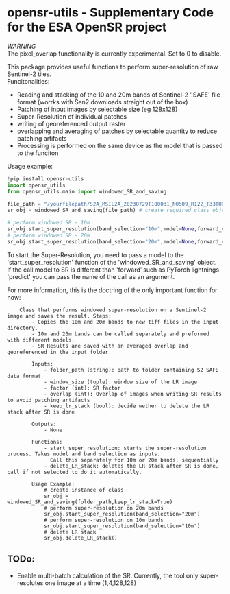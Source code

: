 # opensr-utils - Supplementary Code for the ESA OpenSR project

*WARNING*  
The pixel_overlap functionality is currently experimental. Set to 0 to disable.  
  
  

This package provides useful functions to perform super-resolution of raw Sentinel-2 tiles.  
Funcitonalities:
- Reading and stacking of the 10 and 20m bands of Sentinel-2 '.SAFE' file format (worrks with Sen2 downloads straight out of the box)
- Patching of input images by selectable size (eg 128x128)
- Super-Resolution of individual patches
- writing of georeferenced output raster
- overlapping and averaging of patches by selectable quantity to reduce patching artifacts
- Processing is performed on the same device as the model that is passed to the funciton

Usage example:
```python
!pip install opensr-utils
import opensr_utils
from opensr_utils.main import windowed_SR_and_saving 

file_path = "/yourfilepath/S2A_MSIL2A_20230729T100031_N0509_R122_T33TUG_20230729T134559.SAFE/" # define unzipped folder location of .SAFE format
sr_obj = windowed_SR_and_saving(file_path) # create required class object

# perform windowed SR - 10m
sr_obj.start_super_resolution(band_selection="10m",model=None,forward_call="forward",overlap=20, eliminate_border_px=10)
# perform windowed SR - 20m
sr_obj.start_super_resolution(band_selection="20m",model=None,forward_call="forward",overlap=20, eliminate_border_px=10)
```
To start the Super-Resolution, you need to pass a model to the 'start_super_resolution' function of the 'windowed_SR_and_saving' object.  
If the call model to SR is different than 'forward',such as PyTorch lightnings 'predict' you can pass the name of the call as an argument.

For more information, this is the doctring of the only important function for now:
```
	Class that performs windowed super-resolution on a Sentinel-2 image and saves the result. Steps:
        - Copies the 10m and 20m bands to new tiff files in the input directory.
        - 10m and 20m bands can be called separately and preformed with different models.
        - SR Results are saved with an averaged overlap and georeferenced in the input folder.

        Inputs:
            - folder_path (string): path to folder containing S2 SAFE data format
            - window_size (tuple): window size of the LR image
            - factor (int): SR factor
            - overlap (int): Overlap of images when writing SR results to avoid patching artifacts
            - keep_lr_stack (bool): decide wether to delete the LR stack after SR is done

        Outputs:
            - None

        Functions:
            - start_super_resolution: starts the super-resolution process. Takes model and band selection as inputs.
              Call this separately for 10m or 20m bands, sequentially
            - delete_LR_stack: deletes the LR stack after SR is done, call if not selected to do it automatically.

        Usage Example:
            # create instance of class
            sr_obj = windowed_SR_and_saving(folder_path,keep_lr_stack=True)
            # perform super-resolution on 20m bands
            sr_obj.start_super_resolution(band_selection="20m")
            # perform super-resolution on 10m bands
            sr_obj.start_super_resolution(band_selection="10m")
            # delete LR stack
            sr_obj.delete_LR_stack()
```
## TODo:
- Enable multi-batch calculation of the SR. Currently, the tool only super-resolutes one image at a time (1,4,128,128)
